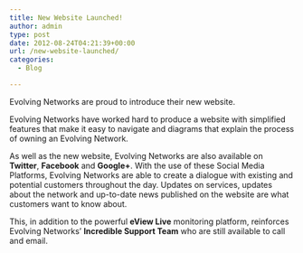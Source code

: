 ```yaml
---
title: New Website Launched!
author: admin
type: post
date: 2012-08-24T04:21:39+00:00
url: /new-website-launched/
categories:
  - Blog

---
```

Evolving Networks are proud to introduce their new website.

Evolving Networks have worked hard to produce a website with simplified features that make it easy to navigate and diagrams that explain the process of owning an Evolving Network. 

As well as the new website, Evolving Networks are also available on **Twitter**, **Facebook** and **Google+**. With the use of these Social Media Platforms, Evolving Networks are able to create a dialogue with existing and potential customers throughout the day. Updates on services, updates about the network and up-to-date news published on the website are what customers want to know about. 

This, in addition to the powerful **eView Live** monitoring platform, reinforces Evolving Networks’ **Incredible Support Team** who are still available to call and email.